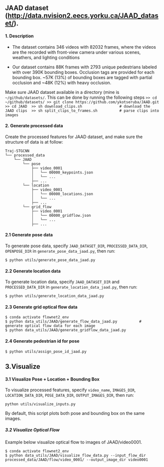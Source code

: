 

## JAAD dataset (http://data.nvision2.eecs.yorku.ca/JAAD_dataset/). 
#### 1. Description 

  + The dataset contains 346 videos with 82032 frames, where the videos are the
    recorded with front-view camera under various scenes,
    weathers, and lighting conditions
 
  + Our dataset contains 88K frames with 2793 unique pedestrians labeled with over 390K bounding boxes. Occlusion tags are provided for each bounding box. ~57K (13%) of bounding boxes are tagged with partial occlusion and ~48K (12%) with heavy occlusion.

  Make sure JAAD dataset available in a directory (mine is `~/github/datasets/`. This can be done by
       running the following steps
       ```
       >> cd ~/github/datasets/
       >> git clone https://github.com/ykotseruba/JAAD.git 
       >> cd JAAD 
       >> sh download_clips.sh                 # download the JAAD clips 
       >> sh split_clips_to_frames.sh          # parse clips into images 
       ```

#### 2. Generate processed data
Create the processed features for JAAD dataset, and make sure the structure of data is at follow:  
```
Traj-STGCNN
└── processed_data
    └── JAAD
        └── pose
            ├── video_0001
            │   └── 00000_keypoints.json
            │   └── ...
            ├── ...
        └── location
            ├── video_0001
            │   └── 00000_locations.json
            │   └── ...     
            ├── ...
        └── grid_flow
            ├── video_0001
            │   └── 00000_gridflow.json
            │   └── ...     
            ├── ...
```

#### 2.1 Generate pose data
To generate pose data, specify `JAAD_DATASET_DIR`, `PROCESSED_DATA_DIR`, `OPENPOSE_DIR` in `generate_pose_data_jaad.py`, then run:
```
$ python utils/generate_pose_data_jaad.py
```
#### 2.2 Generate location data
To generate location data, specify `JAAD_DATASET_DIR` and `PROCESSED_DATA_DIR` in `generate_location_data_jaad.py`, then run:  
```
$ python utils/generate_location_data_jaad.py
```
#### 2.3 Generate grid optical flow data

```
$ conda activate flownet2_env
$ python data_utils/JAAD/generate_flow_data_jaad.py          # generate optical flow data for each image
$ python data_utils/JAAD/generate_gridflow_data_jaad.py
```
#### 2.4 Generate pedestrian id for pose 
```
$ python utils/assign_pose_id_jaad.py
```
## 3.Visualize

#### 3.1 Visualize Pose + Location + Bounding Box
To visualize processed features, specify `video_name`, `IMAGES_DIR`, `LOCATION_DATA_DIR`, `POSE_DATA_DIR`, `OUTPUT_IMAGES_DIR`, then run:
```
python utils/visualize_inputs.py
```
By default, this script plots both pose and bounding box on the same images. 

##### 3.2 Visualize Optical Flow 

Example below visualize optical flow to images of JAAD/video0001. 
```
$ conda activate flownet2_env
$ python data_utils/JAAD/visualize_flow_data.py --input_flow_dir processed_data/JAAD/flow/video_0001/ --output_image_dir video0001
```
